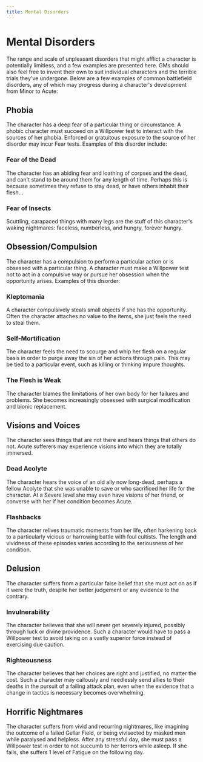 ```yaml
---
title: Mental Disorders
---
```

# Mental Disorders
The range and scale of unpleasant disorders that might afflict a character is potentially limitless, and a few examples are presented here\. GMs should also feel free to invent their own to suit individual characters and the terrible trials they've undergone\. Below are a few examples of common battlefield disorders, any of which may progress during a character's development from Minor to Acute:

## Phobia

The character has a deep fear of a particular thing or circumstance\. A phobic character must succeed on a Willpower test to interact with the sources of her phobia\. Enforced or gratuitous exposure to the source of her disorder may incur Fear tests\. Examples of this disorder include:

### Fear of the Dead 

The character has an abiding fear and loathing of corpses and the dead, and can't stand to be around them for any length of time\. Perhaps this is because sometimes they refuse to stay dead, or have others inhabit their flesh\.\.\.

### Fear of Insects

Scuttling, carapaced things with many legs are the stuff of this character's waking nightmares: faceless, numberless, and hungry, forever hungry\.

## Obsession/Compulsion

The character has a compulsion to perform a particular action or is obsessed with a particular thing\. A character must make a Willpower test not to act in a compulsive way or pursue her obsession when the opportunity arises\. Examples of this disorder:

### Kleptomania 

A character compulsively steals small objects if she has the opportunity\. Often the character attaches no value to the items, she just feels the need to steal them\.

### Self\-Mortification

The character feels the need to scourge and whip her flesh on a regular basis in order to purge away the sin of her actions through pain\. This may be tied to a particular event, such as killing or thinking impure thoughts\.

### The Flesh is Weak

The character blames the limitations of her own body for her failures and problems\. She becomes increasingly obsessed with surgical modification and bionic replacement\.

## Visions and Voices

The character sees things that are not there and hears things that others do not\. Acute sufferers may experience visions into which they are totally immersed\.

### Dead Acolyte

The character hears the voice of an old ally now long\-dead, perhaps a fellow Acolyte that she was unable to save or who sacrificed her life for the character\. At a Severe level she may even have visions of her friend, or converse with her if her condition becomes Acute\.

### Flashbacks

The character relives traumatic moments from her life, often harkening back to a particularly vicious or harrowing battle with foul cultists\. The length and vividness of these episodes varies according to the seriousness of her condition\.

## Delusion

The character suffers from a particular false belief that she must act on as if it were the truth, despite her better judgement or any evidence to the contrary\.

### Invulnerability

The character believes that she will never get severely injured, possibly through luck or divine providence\. Such a character would have to pass a Willpower test to avoid taking on a vastly superior force instead of exercising due caution\.

### Righteousness

The character believes that her choices are right and justified, no matter the cost\. Such a character may callously and needlessly send allies to their deaths in the pursuit of a failing attack plan, even when the evidence that a change in tactics is necessary becomes overwhelming\.

## Horrific Nightmares

The character suffers from vivid and recurring nightmares, like imagining the outcome of a failed Gellar Field, or being vivisected by masked men while paralysed and helpless\. After any stressful day, she must pass a Willpower test in order to not succumb to her terrors while asleep\. If she fails, she suffers 1 level of Fatigue on the following day\.
